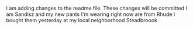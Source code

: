 I am adding changes to the readme file.
These changes will be committed
I am Sandisz and my new pants I'm wearing right now are from Rhude
I bought them yesterday at my local neighborhood Steadbroook

